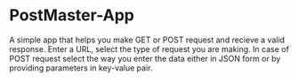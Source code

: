 # PostMaster-App
A simple app that helps you make GET or POST request and recieve a valid response.
Enter a URL, select the type of request you are making. 
In case of POST request select the way you enter the data either in JSON form or by providing parameters in key-value pair.

